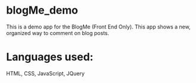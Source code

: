 # blogMe_demo
This is a demo app for the BlogMe (Front End Only). This app shows a new, organized way to comment on blog posts.

# Languages used:
HTML, CSS, JavaScript, JQuery
